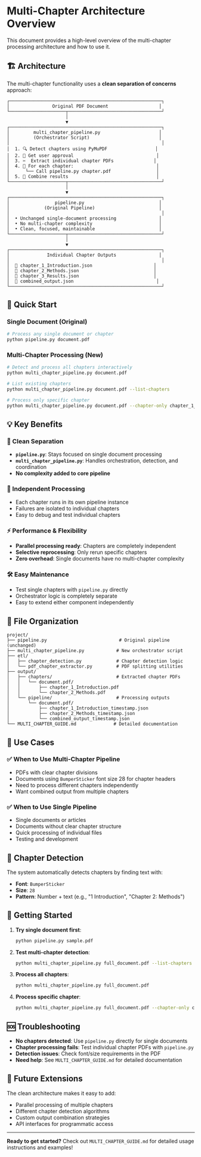 # Multi-Chapter Architecture Overview

This document provides a high-level overview of the multi-chapter processing architecture and how to use it.

## 🏗️ Architecture

The multi-chapter functionality uses a **clean separation of concerns** approach:

```
┌─────────────────────────────────────────────────────────┐
│                Original PDF Document                   │
└─────────────────────┬───────────────────────────────────┘
                      │
                      ▼
┌─────────────────────────────────────────────────────────┐
│         multi_chapter_pipeline.py                      │
│         (Orchestrator Script)                          │
│                                                         │
│  1. 🔍 Detect chapters using PyMuPDF                  │
│  2. 👤 Get user approval                               │
│  3. ✂️  Extract individual chapter PDFs               │
│  4. 🔄 For each chapter:                               │
│      └── Call pipeline.py chapter.pdf                 │
│  5. 📖 Combine results                                 │
└─────────────────────┬───────────────────────────────────┘
                      │
                      ▼
┌─────────────────────────────────────────────────────────┐
│                 pipeline.py                            │
│             (Original Pipeline)                        │
│                                                         │
│  • Unchanged single-document processing                │
│  • No multi-chapter complexity                         │
│  • Clean, focused, maintainable                        │
└─────────────────────┬───────────────────────────────────┘
                      │
                      ▼
┌─────────────────────────────────────────────────────────┐
│              Individual Chapter Outputs                │
│                                                         │
│  📄 chapter_1_Introduction.json                       │
│  📄 chapter_2_Methods.json                            │
│  📄 chapter_3_Results.json                            │
│  📖 combined_output.json                               │
└─────────────────────────────────────────────────────────┘
```

## 🚀 Quick Start

### Single Document (Original)
```bash
# Process any single document or chapter
python pipeline.py document.pdf
```

### Multi-Chapter Processing (New)
```bash
# Detect and process all chapters interactively
python multi_chapter_pipeline.py document.pdf

# List existing chapters
python multi_chapter_pipeline.py document.pdf --list-chapters

# Process only specific chapter
python multi_chapter_pipeline.py document.pdf --chapter-only chapter_1_Introduction
```

## 💡 Key Benefits

### 🧩 Clean Separation
- **`pipeline.py`**: Stays focused on single document processing
- **`multi_chapter_pipeline.py`**: Handles orchestration, detection, and coordination
- **No complexity added to core pipeline**

### 🔄 Independent Processing
- Each chapter runs in its own pipeline instance
- Failures are isolated to individual chapters
- Easy to debug and test individual chapters

### ⚡ Performance & Flexibility
- **Parallel processing ready**: Chapters are completely independent
- **Selective reprocessing**: Only rerun specific chapters
- **Zero overhead**: Single documents have no multi-chapter complexity

### 🛠️ Easy Maintenance
- Test single chapters with `pipeline.py` directly
- Orchestrator logic is completely separate
- Easy to extend either component independently

## 📁 File Organization

```
project/
├── pipeline.py                           # Original pipeline (unchanged)
├── multi_chapter_pipeline.py            # New orchestrator script
├── etl/
│   ├── chapter_detection.py             # Chapter detection logic
│   └── pdf_chapter_extractor.py         # PDF splitting utilities
├── output/
│   ├── chapters/                        # Extracted chapter PDFs
│   │   └── document.pdf/
│   │       ├── chapter_1_Introduction.pdf
│   │       └── chapter_2_Methods.pdf
│   └── pipeline/                        # Processing outputs
│       └── document.pdf/
│           ├── chapter_1_Introduction_timestamp.json
│           ├── chapter_2_Methods_timestamp.json
│           └── combined_output_timestamp.json
└── MULTI_CHAPTER_GUIDE.md              # Detailed documentation
```

## 🎯 Use Cases

### ✅ When to Use Multi-Chapter Pipeline
- PDFs with clear chapter divisions
- Documents using `BumperSticker` font size 28 for chapter headers
- Need to process different chapters independently
- Want combined output from multiple chapters

### ✅ When to Use Single Pipeline
- Single documents or articles
- Documents without clear chapter structure
- Quick processing of individual files
- Testing and development

## 🔧 Chapter Detection

The system automatically detects chapters by finding text with:
- **Font**: `BumperSticker`
- **Size**: `28`
- **Pattern**: Number + text (e.g., "1 Introduction", "Chapter 2: Methods")

## 📖 Getting Started

1. **Try single document first**:
   ```bash
   python pipeline.py sample.pdf
   ```

2. **Test multi-chapter detection**:
   ```bash
   python multi_chapter_pipeline.py full_document.pdf --list-chapters
   ```

3. **Process all chapters**:
   ```bash
   python multi_chapter_pipeline.py full_document.pdf
   ```

4. **Process specific chapter**:
   ```bash
   python multi_chapter_pipeline.py full_document.pdf --chapter-only chapter_1_Introduction
   ```

## 🆘 Troubleshooting

- **No chapters detected**: Use `pipeline.py` directly for single documents
- **Chapter processing fails**: Test individual chapter PDFs with `pipeline.py`
- **Detection issues**: Check font/size requirements in the PDF
- **Need help**: See `MULTI_CHAPTER_GUIDE.md` for detailed documentation

## 🚀 Future Extensions

The clean architecture makes it easy to add:
- Parallel processing of multiple chapters
- Different chapter detection algorithms
- Custom output combination strategies
- API interfaces for programmatic access

---

**Ready to get started?** Check out `MULTI_CHAPTER_GUIDE.md` for detailed usage instructions and examples!